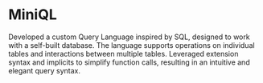 # MiniQL
Developed a custom Query Language inspired by SQL, designed to work with a self-built database. The language supports operations on individual tables and interactions between multiple tables. Leveraged extension syntax and implicits to simplify function calls, resulting in an intuitive and elegant query syntax.
